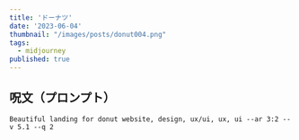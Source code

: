 ```yaml
---
title: 'ドーナツ'
date: '2023-06-04'
thumbnail: "/images/posts/donut004.png"
tags:
  - midjourney
published: true
---
```


## 呪文（プロンプト）
```
Beautiful landing for donut website, design, ux/ui, ux, ui --ar 3:2 --v 5.1 --q 2
```